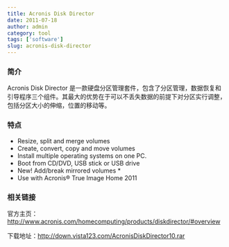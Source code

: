 ```yaml
---
title: Acronis Disk Director
date: 2011-07-18
author: admin
category: tool
tags: ['software']
slug: acronis-disk-director
---
```


### 简介

Acronis Disk Director
是一款硬盘分区管理套件，包含了分区管理，数据恢复和引导程序三个组件。其最大的优势在于可以不丢失数据的前提下对分区实行调整，包括分区大小的伸缩，位置的移动等。

### 特点

- Resize, split and merge volumes
- Create, convert, copy and move volumes
- Install multiple operating systems on one PC.
- Boot from CD/DVD, USB stick or USB drive
- New! Add/break mirrored volumes \*
- Use with Acronis® True Image Home 2011

### 相关链接

官方主页：<http://www.acronis.com/homecomputing/products/diskdirector/#overview>

下载地址：<http://down.vista123.com/AcronisDiskDirector10.rar>
